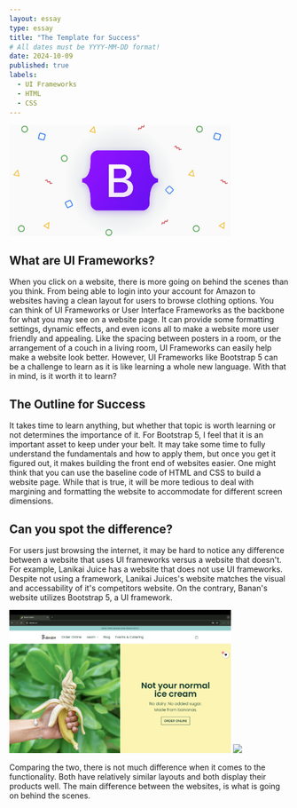 ```yaml
---
layout: essay
type: essay
title: "The Template for Success"
# All dates must be YYYY-MM-DD format!
date: 2024-10-09
published: true
labels:
  - UI Frameworks
  - HTML
  - CSS
---
```


<img width="400px" class="rounded float-start pe-4" src="../img/Bootstrap.png">

## What are UI Frameworks?

When you click on a website, there is more going on behind the scenes than you think. From being able to login into your account for Amazon to websites having a clean layout for users to browse clothing options. You can think of UI Frameworks or User Interface Frameworks as the backbone for what you may see on a website page. It can provide some formatting settings, dynamic effects, and even icons all to make a website more user friendly and appealing. Like the spacing between posters in a room, or the arrangement of a couch in a living room, UI Frameworks can easily help make a website look better. However, UI Frameworks like Bootstrap 5 can be a challenge to learn as it is like learning a whole new language. With that in mind, is it worth it to learn?

## The Outline for Success

It takes time to learn anything, but whether that topic is worth learning or not determines the importance of it. For Bootstrap 5, I feel that it is an important asset to keep under your belt. It may take some time to fully understand the fundamentals and how to apply them, but once you get it figured out, it makes building the front end of websites easier. One might think that you can use the baseline code of HTML and CSS to build a website page. While that is true, it will be more tedious to deal with margining and formatting the website to accommodate for different screen dimensions. 

## Can you spot the difference? 

For users just browsing the internet, it may be hard to notice any difference between a website that uses UI frameworks versus a website that doesn't. For example, Lanikai Juice has a website that does not use UI frameworks. Despite not using a framework, Lanikai Juices's website matches the visual and accessability of it's competitors website. On the contrary, Banan's website utilizes Bootstrap 5, a UI framework.

<img width="400px" class="rounded float-start pe-4" src="../img/banan.png"> <img width="400px" class="rounded float-start pe-4" src="../img/lanikai.png">

Comparing the two, there is not much difference when it comes to the functionality. Both have relatively similar layouts and both display their products well. The main difference between the websites, is what is going on behind the scenes. 